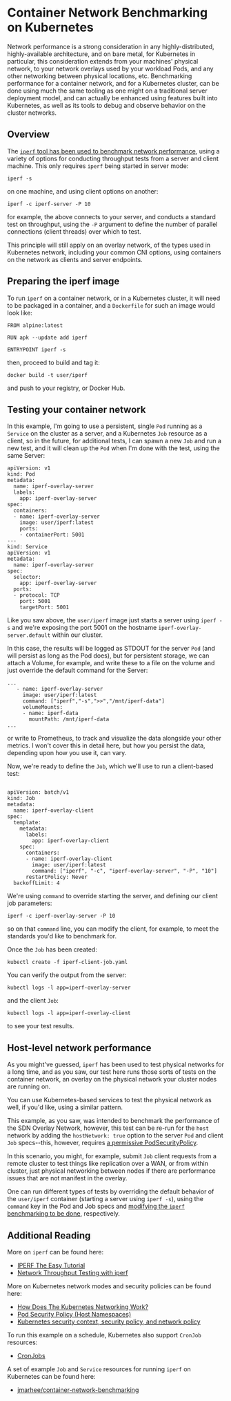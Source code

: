 <!-- <meta>
{
    "title":"Container Network Benchmarking on Kubernetes",
    "description":"How to benchmark your container network in Kubernetes.",
    "tag":["Kubernetes", "Networking", "Performance, "Docker"],
    "seo-title": "Container Network Benchmarking on Kubernetes - Packet Technical Guides",
    "seo-description": "Container Network Benchmarking on Kubernetes",
    "og-title": "BGP Global Communities",
    "og-description": "Container Network Benchmarking on Kubernetes"
}
</meta> -->

# Container Network Benchmarking on Kubernetes

Network performance is a strong consideration in any highly-distributed, highly-available architecture, and on bare metal, for Kubernetes in particular, this consideration extends from your machines' physical network, to your network overlays used by your workload Pods, and any other networking between physical locations, etc. Benchmarking performance for a container network, and for a Kubernetes cluster, can be done using much the same tooling as one might on a traditional server deployment model, and can actually be enhanced using features built into Kubernetes, as well as its tools to debug and observe behavior on the cluster networks. 

## Overview

The [`iperf` tool has been used to benchmark network performance](https://linux.die.net/man/1/iperf), using a variety of options for conducting throughput tests from a server and client machine. This only requires `iperf` being started in server mode:

```
iperf -s
```

on one machine, and using client options on another:

```
iperf -c iperf-server -P 10
```

for example, the above connects to your server, and conducts a standard test on throughput, using the `-P` argument to define the number of parallel connections (client threads) over which to test.

This principle will still apply on an overlay network, of the types used in Kubernetes network, including your common CNI options, using containers on the network as clients and server endpoints. 

## Preparing the iperf image

To run `iperf` on a container network, or in a Kubernetes cluster, it will need to be packaged in a container, and a `Dockerfile` for such an image would look like:

```
FROM alpine:latest

RUN apk --update add iperf

ENTRYPOINT iperf -s 
```

then, proceed to build and tag it:

```
docker build -t user/iperf
```

and push to your registry, or Docker Hub.

## Testing your container network


In this example, I'm going to use a persistent, single `Pod` running as a `Service` on the cluster as a server, and a Kubernetes `Job` resource as a client, so in the future, for additional tests, I can spawn a new `Job` and run a new test, and it will clean up the `Pod` when I'm done with the test, using the same Server:

```
apiVersion: v1
kind: Pod
metadata:
  name: iperf-overlay-server
  labels:
    app: iperf-overlay-server
spec:
  containers:
  - name: iperf-overlay-server
    image: user/iperf:latest
    ports:
    - containerPort: 5001
---
kind: Service
apiVersion: v1
metadata:
  name: iperf-overlay-server
spec:
  selector:
    app: iperf-overlay-server
  ports:
  - protocol: TCP
    port: 5001
    targetPort: 5001
```

Like you saw above, the `user/iperf` image just starts a server using `iperf -s` and we're exposing the port 5001 on the hostname `iperf-overlay-server.default` within our cluster. 

In this case, the results will be logged as STDOUT for the server `Pod` (and will persist as long as the Pod does), but for persistent storage, we can attach a Volume, for example, and write these to a file on the volume and just override the default command for the Server:

```
...
   - name: iperf-overlay-server
     image: user/iperf:latest
     command: ["iperf","-s",">>","/mnt/iperf-data"]
     volumeMounts:
     - name: iperf-data
       mountPath: /mnt/iperf-data
...
```

or write to Prometheus, to track and visualize the data alongside your other metrics. I won't cover this in detail here, but how you persist the data, depending upon how you use it, can vary.

Now, we're ready to define the `Job`, which we'll use to run a client-based test:

```

apiVersion: batch/v1
kind: Job
metadata:
  name: iperf-overlay-client
spec:
  template:
    metadata:
      labels:
        app: iperf-overlay-client
    spec:
      containers:
      - name: iperf-overlay-client
        image: user/iperf:latest
        command: ["iperf", "-c", "iperf-overlay-server", "-P", "10"]
      restartPolicy: Never
  backoffLimit: 4
```

We're using `command` to override starting the server, and defining our client job parameters:

```
iperf -c iperf-overlay-server -P 10
```

so on that `command` line, you can modify the client, for example, to meet the standards you'd like to benchmark for. 

Once the `Job` has been created:

```
kubectl create -f iperf-client-job.yaml
```

You can verify the output from the server:

```
kubectl logs -l app=iperf-overlay-server
```

and the client `Job`:

```
kubectl logs -l app=iperf-overlay-client
```

to see your test results.


## Host-level network performance

As you might've guessed, `iperf` has been used to test physical networks for a long time, and as you saw, our test here runs those sorts of tests on the container network, an overlay on the physical network your cluster nodes are running on. 

You can use Kubernetes-based services to test the physical network as well, if you'd like, using a similar pattern. 

This example, as you saw, was intended to benchmark the performance of the SDN Overlay Network, however, this test can be re-run for the `host` network by adding the `hostNetwork: true` option to the server `Pod` and client `Job` specs--this, however, requires [a permissive PodSecurityPolicy](https://kubernetes.io/docs/concepts/policy/pod-security-policy/#host-namespaces).

In this scenario, you might, for example, submit `Job` client requests from a remote cluster to test things like replication over a WAN, or from within cluster, just physical networking between nodes if there are performance issues that are not manifest in the overlay. 

One can run different types of tests by overriding the default behavior of the `user/iperf` container (starting a server using `iperf -s`), using the `command` key in the Pod and Job specs and [modifying the `iperf` benchmarking to be done](https://openmaniak.com/iperf.php), respectively. 

## Additional Reading

More on `iperf` can be found here:

- [IPERF The Easy Tutorial](https://openmaniak.com/iperf.php)
- [Network Throughput Testing with iperf](https://www.linode.com/docs/networking/diagnostics/install-iperf-to-diagnose-network-speed-in-linux/)

More on Kubernetes network modes and security policies can be found here:

- [How Does The Kubernetes Networking Work?](https://medium.com/@tao_66792/how-does-the-kubernetes-networking-work-part-1-5e2da2696701)
- [Pod Security Policy (Host Namespaces)](https://kubernetes.io/docs/concepts/policy/pod-security-policy/#host-namespaces)
- [Kubernetes security context, security policy, and network policy](https://sysdig.com/blog/kubernetes-security-psp-network-policy/)

To run this example on a schedule, Kubernetes also support `CronJob` resources:

- [CronJobs](https://kubernetes.io/docs/concepts/workloads/controllers/cron-jobs/)

A set of example `Job` and `Service` resources for running `iperf` on Kubernetes can be found here:
- [jmarhee/container-network-benchmarking](https://bitbucket.org/jmarhee/container-network-benchmarking/src/master/) 
